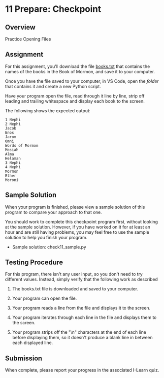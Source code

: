 # 11 Prepare: Checkpoint

## Overview

Practice Opening Files

## Assignment

For this assignment, you'll download the file [books.txt](https://byui-cse.github.io/cse110-course/lesson11/books.txt) that contains the names of the books in the Book of Mormon, and save it to your computer.

Once you have the file saved to your computer, in VS Code, open the *folder* that contains it and create a new Python script.

Have your program open the file, read through it line by line, strip off leading and trailing whitespace and display each book to the screen.

The following shows the expected output:

    1 Nephi
    2 Nephi
    Jacob
    Enos
    Jarom
    Omni
    Words of Mormon
    Mosiah
    Alma
    Helaman
    3 Nephi
    4 Nephi
    Mormon
    Ether
    Moroni

## Sample Solution

When your program is finished, please view a sample solution of this program to compare your approach to that one.

You should work to complete this checkpoint program first, without looking at the sample solution. However, if you have worked on it for at least an hour and are still having problems, you may feel free to use the sample solution to help you finish your program.

- Sample solution: check11_sample.py

## Testing Procedure

For this program, there isn't any user input, so you don't need to try different values. Instead, simply verify that the following work as described

1. The books.txt file is downloaded and saved to your computer.

2. Your program can open the file.

3. Your program reads a line from the file and displays it to the screen.

4. Your program iterates through each line in the file and displays them to the screen.

5. Your program strips off the "\n" characters at the end of each line before displaying them, so it doesn't produce a blank line in between each displayed line.

## Submission

When complete, please report your progress in the associated I-Learn quiz.
